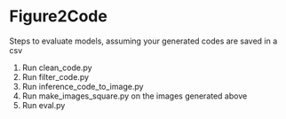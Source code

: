 # Figure2Code

Steps to evaluate models, assuming your generated codes are saved in a csv

1. Run clean_code.py
2. Run filter_code.py
3. Run inference_code_to_image.py
4. Run make_images_square.py on the images generated above
4. Run eval.py